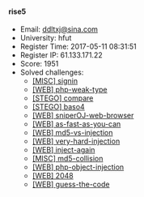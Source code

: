 #### rise5  

* Email: ddltxj@sina.com  
* University: hfut  
* Register Time: 2017-05-11 08:31:51  
* Register IP: 61.133.171.22  
* Score: 1951  
* Solved challenges: 
  * [[MISC] signin](https://github.com/SniperOJ/Challenges/blob/master/web/signin.json)  
  * [[WEB] php-weak-type](https://github.com/SniperOJ/Challenges/blob/master/web/php-weak-type.json)  
  * [[STEGO] compare](https://github.com/SniperOJ/Challenges/blob/master/web/compare.json)  
  * [[STEGO] baso4](https://github.com/SniperOJ/Challenges/blob/master/web/baso4.json)  
  * [[WEB] sniperOJ-web-browser](https://github.com/SniperOJ/Challenges/blob/master/web/sniperOJ-web-browser.json)  
  * [[WEB] as-fast-as-you-can](https://github.com/SniperOJ/Challenges/blob/master/web/as-fast-as-you-can.json)  
  * [[WEB] md5-vs-injection](https://github.com/SniperOJ/Challenges/blob/master/web/md5-vs-injection.json)  
  * [[WEB] very-hard-injection](https://github.com/SniperOJ/Challenges/blob/master/web/very-hard-injection.json)  
  * [[WEB] inject-again](https://github.com/SniperOJ/Challenges/blob/master/web/inject-again.json)  
  * [[MISC] md5-collision](https://github.com/SniperOJ/Challenges/blob/master/web/md5-collision.json)  
  * [[WEB] php-object-injection](https://github.com/SniperOJ/Challenges/blob/master/web/php-object-injection.json)  
  * [[WEB] 2048](https://github.com/SniperOJ/Challenges/blob/master/web/2048.json)  
  * [[WEB] guess-the-code](https://github.com/SniperOJ/Challenges/blob/master/web/guess-the-code.json)  
